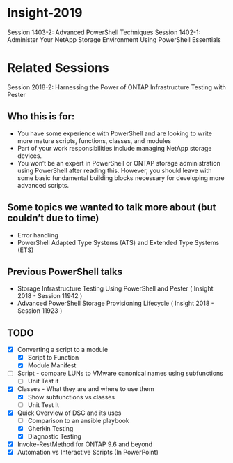 # Insight-2019
Session 1403-2: Advanced PowerShell Techniques
Session 1402-1: Administer Your NetApp Storage Environment Using PowerShell Essentials

# Related Sessions
Session 2018-2: Harnessing the Power of ONTAP Infrastructure Testing with Pester

## Who this is for:
* You have some experience with PowerShell and are looking to write more mature scripts, functions, classes, and modules
* Part of your work responsibilities include managing NetApp storage devices.
* You won’t be an expert in PowerShell or ONTAP storage administration using PowerShell after reading this. However, you should leave with some basic fundamental building blocks necessary for developing more advanced scripts.

## Some topics we wanted to talk more about (but couldn’t due to time)
* Error handling
* PowerShell Adapted Type Systems (ATS) and Extended Type Systems (ETS)

## Previous PowerShell talks
* Storage Infrastructure Testing Using PowerShell and Pester ( Insight 2018 - Session 11942 )
* Advanced PowerShell Storage Provisioning Lifecycle ( Insight 2018 - Session 11923 )

## TODO
- [X] Converting a script to a module
    - [X] Script to Function
    - [X] Module Manifest 
- [ ] Script - compare LUNs to VMware canonical names using subfunctions
    - [ ] Unit Test it
- [X] Classes - What they are and where to use them
    - [X] Show subfunctions vs classes
    - [ ] Unit Test It
- [X] Quick Overview of DSC and its uses 
    - [ ] Comparison to an ansible playbook
    - [X] Gherkin Testing
    - [X] Diagnostic Testing
- [X] Invoke-RestMethod for ONTAP 9.6 and beyond
- [X] Automation vs Interactive Scripts (In PowerPoint)